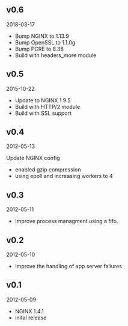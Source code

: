 ## v0.6

2018-03-17

* Bump NGINX to 1.13.9
* Bump OpenSSL to 1.1.0g
* Bump PCRE to 8.38
* Build with headers_more module

## v0.5

2015-10-22

* Update to NGINX 1.9.5
* Build with HTTP/2 module
* Build with SSL support

## v0.4

2012-05-13

Update NGINX config

* enabled gzip compression
* using epoll and increasing workers to 4

## v0.3

2012-05-11

* Improve process managment using a fifo.

## v0.2

2012-05-10

* Improve the handling of app server failures

## v0.1

2012-05-09

* NGINX 1.4.1
* inital release
